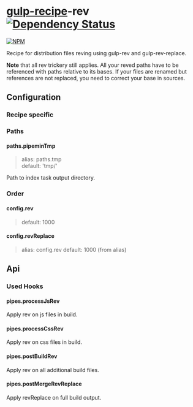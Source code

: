 # [gulp-recipe](https://github.com/PGS-dev/gulp-recipe-loader)-rev [![Dependency Status][depstat-image]][depstat-url]
[![NPM][npm-image]][npm-url]

Recipe for distribution files reving using gulp-rev and gulp-rev-replace.

**Note** that all rev trickery still applies. All your reved paths have to be referenced with paths relative to its bases.
If your files are renamed but references are not replaced, you need to correct your base in sources.

## Configuration
### Recipe specific

### Paths
#### paths.pipeminTmp
> alias: paths.tmp<br>
> default: 'tmp/'

Path to index task output directory.


### Order
#### config.rev
> default: 1000

#### config.revReplace
> alias: config.rev
> default: 1000 (from alias)


## Api
### Used Hooks
#### pipes.processJsRev

Apply rev on js files in build.

#### pipes.processCssRev

Apply rev on css files in build.

#### pipes.postBuildRev

Apply rev on all additional build files.

#### pipes.postMergeRevReplace

Apply revReplace on full build output.

[npm-url]: https://npmjs.org/package/gulp-recipe-rev
[npm-image]: https://nodei.co/npm/gulp-recipe-rev.png?downloads=true
[depstat-url]: https://david-dm.org/PGS-dev/gulp-recipe-rev
[depstat-image]: https://img.shields.io/david/PGS-dev/gulp-recipe-rev.svg?style=flat